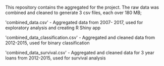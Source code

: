 This repository contains the aggregated for the project. The raw data was combined and cleaned to generate 3 csv files, each over 180 MB; 

'combined_data.csv' - Aggregated data from 2007- 2017, used for exploratory analysis and creating R Shiny app

'combined_data_classification.csv' - Aggregated and cleaned data from 2012-2015, used for binary classification

'combined_data_survival.csv' - Aggregated and cleaned data for 3 year loans from 2012-2015, used for survival analysis

